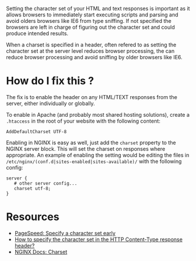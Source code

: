 Setting the character set of your HTML and text responses is important as it allows browsers to immediately start executing scripts and parsing and avoid olders browsers like IE6 from type sniffing. If not specified the browsers are left in charge of figuring out the character set and could produce intended results.

When a charset is specified in a header, often refered to as setting the character set at the server level reduces browser processing, the can reduce browser processing and avoid sniffing by older browsers like IE6.

# How do I fix this ?

The fix is to enable the header on any HTML/TEXT responses from the server, either individually or globally.

To enable in Apache (and probably most shared hosting solutions), create a `.htaccess` in the root of your website with the following content:

```
AddDefaultCharset UTF-8
```

Enabling in NGINX is easy as well, just add the `charset` property to the NGINX server block. This will set the charset on responses where appropriate. An example of enabling the setting would be editing the files in `/etc/nginx/(conf.d|sites-enabled|sites-available)/` with the following config:

```
server {
   # other server config...
   charset utf-8;
}
```

# Resources

* [PageSpeed: Specify a character set early](https://gtmetrix.com/specify-a-character-set-early.html)
* [How to specify the character set in the HTTP Content-Type response header?](http://stackoverflow.com/questions/7963390/how-to-specify-the-character-set-in-the-http-content-type-response-header)
* [NGINX Docs: Charset](http://nginx.org/en/docs/http/ngx_http_charset_module.html#charset)
